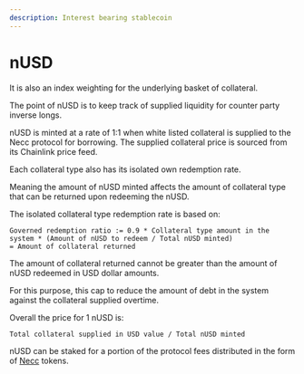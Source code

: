 ```yaml
---
description: Interest bearing stablecoin
---
```


# nUSD

It is also an index weighting for the underlying basket of collateral.

The point of nUSD is to keep track of supplied liquidity for counter party inverse longs.

nUSD is minted at a rate of 1:1 when white listed collateral is supplied to the Necc protocol for borrowing. The supplied collateral price is sourced from its Chainlink price feed.

Each collateral type also has its isolated own redemption rate.

Meaning the amount of nUSD minted affects the amount of collateral type that can be returned upon redeeming the nUSD.

The isolated collateral type redemption rate is based on:

`Governed redemption ratio := 0.9 * Collateral type amount in the system * (Amount of nUSD to redeem / Total nUSD minted)  `\
`= Amount of collateral returned`

The amount of collateral returned cannot be greater than the amount of nUSD redeemed in USD dollar amounts.

For this purpose, this cap to reduce the amount of debt in the system against the collateral supplied overtime.

Overall the price for 1 nUSD is:

`Total collateral supplied in USD value / Total nUSD minted`

nUSD can be staked for a portion of the protocol fees distributed in the form of [Necc](necc.md) tokens.
